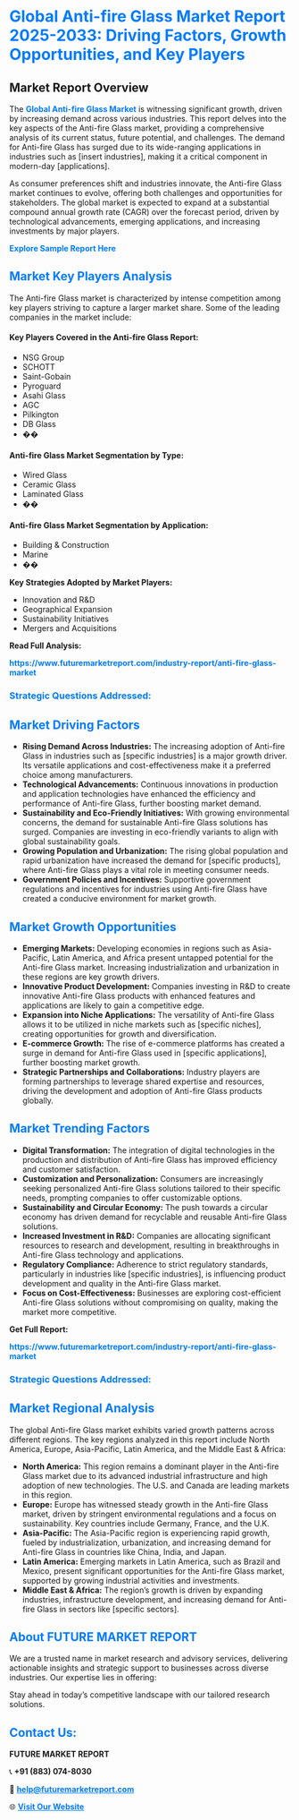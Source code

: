 <h1 style="color: #007BFF;">Global Anti-fire Glass Market Report 2025-2033: Driving Factors, Growth Opportunities, and Key Players</h1>

<section id="overview">
<h2>Market Report Overview</h2>
<p>The <a href="https://www.futuremarketreport.com/industry-report/anti-fire-glass-market" style="color: #007BFF; text-decoration: none;"><strong>Global Anti-fire Glass Market</strong></a> is witnessing significant growth, driven by increasing demand across various industries. This report delves into the key aspects of the Anti-fire Glass market, providing a comprehensive analysis of its current status, future potential, and challenges. The demand for Anti-fire Glass has surged due to its wide-ranging applications in industries such as [insert industries], making it a critical component in modern-day [applications].</p>
<p>As consumer preferences shift and industries innovate, the Anti-fire Glass market continues to evolve, offering both challenges and opportunities for stakeholders. The global market is expected to expand at a substantial compound annual growth rate (CAGR) over the forecast period, driven by technological advancements, emerging applications, and increasing investments by major players.</p>
</section>

<section id="overview">
<p><a href="https://www.futuremarketreport.com/request-sample/reportId=113957" style="color: #007BFF; text-decoration: none;"><strong>Explore Sample Report Here</strong></a></p>
</section>

<section id="key-players">
<h2 style="color: #007BFF;">Market Key Players Analysis</h2>
<p>The Anti-fire Glass market is characterized by intense competition among key players striving to capture a larger market share. Some of the leading companies in the market include:</p>
<h4>Key Players Covered in the Anti-fire Glass Report:</h4>
<ul><li>NSG Group</li><li>SCHOTT</li><li>Saint-Gobain</li><li>Pyroguard</li><li>Asahi Glass</li><li>AGC</li><li>Pilkington</li><li>DB Glass</li><li>��</li></ul>
<h4>Anti-fire Glass Market Segmentation by Type:</h4>
<ul><li>Wired Glass</li><li>Ceramic Glass</li><li>Laminated Glass</li><li>��</li></ul>

<h4>Anti-fire Glass Market Segmentation by Application:</h4>
<ul><li>Building &amp; Construction</li><li>Marine</li><li>��</li></ul>
<p><strong>Key Strategies Adopted by Market Players:</strong></p>
<ul>
<li>Innovation and R&D</li>
<li>Geographical Expansion</li>
<li>Sustainability Initiatives</li>
<li>Mergers and Acquisitions</li>
</ul>
</section>

<section>
<p><strong>Read Full Analysis: </strong></p><a href="https://www.futuremarketreport.com/industry-report/anti-fire-glass-market" style="color: #007BFF; text-decoration: none;"><strong>https://www.futuremarketreport.com/industry-report/anti-fire-glass-market</strong></a>
<h3 style="color: #007BFF;">Strategic Questions Addressed:</h3>
</section>

<section id="driving-factors">
<h2 style="color: #007BFF;">Market Driving Factors</h2>
<ul>
<li><strong>Rising Demand Across Industries:</strong> The increasing adoption of Anti-fire Glass in industries such as [specific industries] is a major growth driver. Its versatile applications and cost-effectiveness make it a preferred choice among manufacturers.</li>
<li><strong>Technological Advancements:</strong> Continuous innovations in production and application technologies have enhanced the efficiency and performance of Anti-fire Glass, further boosting market demand.</li>
<li><strong>Sustainability and Eco-Friendly Initiatives:</strong> With growing environmental concerns, the demand for sustainable Anti-fire Glass solutions has surged. Companies are investing in eco-friendly variants to align with global sustainability goals.</li>
<li><strong>Growing Population and Urbanization:</strong> The rising global population and rapid urbanization have increased the demand for [specific products], where Anti-fire Glass plays a vital role in meeting consumer needs.</li>
<li><strong>Government Policies and Incentives:</strong> Supportive government regulations and incentives for industries using Anti-fire Glass have created a conducive environment for market growth.</li>
</ul>
</section>

<section id="growth-opportunities">
<h2 style="color: #007BFF;">Market Growth Opportunities</h2>
<ul>
<li><strong>Emerging Markets:</strong> Developing economies in regions such as Asia-Pacific, Latin America, and Africa present untapped potential for the Anti-fire Glass market. Increasing industrialization and urbanization in these regions are key growth drivers.</li>
<li><strong>Innovative Product Development:</strong> Companies investing in R&D to create innovative Anti-fire Glass products with enhanced features and applications are likely to gain a competitive edge.</li>
<li><strong>Expansion into Niche Applications:</strong> The versatility of Anti-fire Glass allows it to be utilized in niche markets such as [specific niches], creating opportunities for growth and diversification.</li>
<li><strong>E-commerce Growth:</strong> The rise of e-commerce platforms has created a surge in demand for Anti-fire Glass used in [specific applications], further boosting market growth.</li>
<li><strong>Strategic Partnerships and Collaborations:</strong> Industry players are forming partnerships to leverage shared expertise and resources, driving the development and adoption of Anti-fire Glass products globally.</li>
</ul>
</section>

<section id="trending-factors">
<h2 style="color: #007BFF;">Market Trending Factors</h2>
<ul>
<li><strong>Digital Transformation:</strong> The integration of digital technologies in the production and distribution of Anti-fire Glass has improved efficiency and customer satisfaction.</li>
<li><strong>Customization and Personalization:</strong> Consumers are increasingly seeking personalized Anti-fire Glass solutions tailored to their specific needs, prompting companies to offer customizable options.</li>
<li><strong>Sustainability and Circular Economy:</strong> The push towards a circular economy has driven demand for recyclable and reusable Anti-fire Glass solutions.</li>
<li><strong>Increased Investment in R&D:</strong> Companies are allocating significant resources to research and development, resulting in breakthroughs in Anti-fire Glass technology and applications.</li>
<li><strong>Regulatory Compliance:</strong> Adherence to strict regulatory standards, particularly in industries like [specific industries], is influencing product development and quality in the Anti-fire Glass market.</li>
<li><strong>Focus on Cost-Effectiveness:</strong> Businesses are exploring cost-efficient Anti-fire Glass solutions without compromising on quality, making the market more competitive.</li>
</ul>
</section>

<section>
<p><strong>Get Full Report: </strong></p><a href="https://www.futuremarketreport.com/industry-report/anti-fire-glass-market" style="color: #007BFF; text-decoration: none;"><strong>https://www.futuremarketreport.com/industry-report/anti-fire-glass-market</strong></a>
<h3 style="color: #007BFF;">Strategic Questions Addressed:</h3>
</section>


<section id="regional-analysis">
<h2 style="color: #007BFF;">Market Regional Analysis</h2>
<p>The global Anti-fire Glass market exhibits varied growth patterns across different regions. The key regions analyzed in this report include North America, Europe, Asia-Pacific, Latin America, and the Middle East & Africa:</p>
<ul>
<li><strong>North America:</strong> This region remains a dominant player in the Anti-fire Glass market due to its advanced industrial infrastructure and high adoption of new technologies. The U.S. and Canada are leading markets in this region.</li>
<li><strong>Europe:</strong> Europe has witnessed steady growth in the Anti-fire Glass market, driven by stringent environmental regulations and a focus on sustainability. Key countries include Germany, France, and the U.K.</li>
<li><strong>Asia-Pacific:</strong> The Asia-Pacific region is experiencing rapid growth, fueled by industrialization, urbanization, and increasing demand for Anti-fire Glass in countries like China, India, and Japan.</li>
<li><strong>Latin America:</strong> Emerging markets in Latin America, such as Brazil and Mexico, present significant opportunities for the Anti-fire Glass market, supported by growing industrial activities and investments.</li>
<li><strong>Middle East & Africa:</strong> The region’s growth is driven by expanding industries, infrastructure development, and increasing demand for Anti-fire Glass in sectors like [specific sectors].</li>
</ul>
</section>

<footer>
<h2 style="color: #007BFF;">About FUTURE MARKET REPORT</h2>
<p>We are a trusted name in market research and advisory services, delivering actionable insights and strategic support to businesses across diverse industries. Our expertise lies in offering:</p>

<p>Stay ahead in today’s competitive landscape with our tailored research solutions.</p>

<h2 style="color: #007BFF;">Contact Us:</h2>
<p><strong>FUTURE MARKET REPORT</strong></p>
<p>📞 <strong>+91 (883) 074-8030</strong></p>
<p>📧 <strong><a href="mailto:help@futuremarketreport.com" style="color: #007BFF;">help@futuremarketreport.com</a></strong></p>
<p>🌐 <strong><a href="https://www.futuremarketreport.com/" style="color: #007BFF;">Visit Our Website</a></strong></p>
</footer>